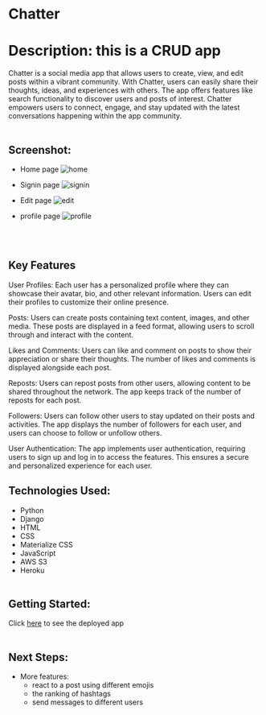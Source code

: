 # **Chatter**

# Description: this is a CRUD app
Chatter is a social media app that allows users to create, view, and edit posts within a vibrant community. With Chatter, users can easily share their thoughts, ideas, and experiences with others. The app offers features like search functionality to discover users and posts of interest. Chatter empowers users to connect, engage, and stay updated with the latest conversations happening within the app community.
<br><br>

## Screenshot:
* Home page
![home](https://github.com/KZKS01/Chatter/assets/109245976/f930be80-902c-4e4d-a8e5-9be7f815872e)

* Signin page
![signin](https://user-images.githubusercontent.com/109245976/235284164-27ed3971-097a-489a-aaf6-5f274be9adcb.PNG)

* Edit page
![edit](https://user-images.githubusercontent.com/109245976/235284712-11f05bef-a83e-42e1-a945-0c849d4515e9.png)

* profile page
![profile](https://github.com/KZKS01/Chatter/assets/109245976/20909154-0459-4d10-b3b2-90f7a636027c)

<br><br>

## Key Features
User Profiles: Each user has a personalized profile where they can showcase their avatar, bio, and other relevant information. Users can edit their profiles to customize their online presence.

Posts: Users can create posts containing text content, images, and other media. These posts are displayed in a feed format, allowing users to scroll through and interact with the content.

Likes and Comments: Users can like and comment on posts to show their appreciation or share their thoughts. The number of likes and comments is displayed alongside each post.

Reposts: Users can repost posts from other users, allowing content to be shared throughout the network. The app keeps track of the number of reposts for each post.

Followers: Users can follow other users to stay updated on their posts and activities. The app displays the number of followers for each user, and users can choose to follow or unfollow others.

User Authentication: The app implements user authentication, requiring users to sign up and log in to access the features. This ensures a secure and personalized experience for each user.

## Technologies Used:
* Python
* Django
* HTML
* CSS
* Materialize CSS
* JavaScript
* AWS S3
* Heroku
<br><br>

## Getting Started: 
Click [here](https://chatter-k.herokuapp.com/) to see the deployed app
<br><br>

## Next Steps:
* More features: 
  * react to a post using different emojis
  * the ranking of hashtags
  * send messages to different users

   
